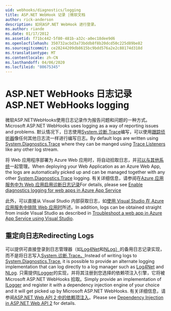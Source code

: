 ```yaml
---
uid: webhooks/diagnostics/logging
title: ASP.NET WebHook 记录 |微软文档
author: rick-anderson
description: 如何ASP.NET WebHook 进行登录。
ms.author: riande
ms.date: 01/17/2012
ms.assetid: f71bc442-5f80-481b-a32c-a0ec18dee9d6
ms.openlocfilehash: 350732acbd3a73bddb8f8b20dcd50c225d89be82
ms.sourcegitcommit: ce28244209db8615bc9bdd576a2e2c88174d318d
ms.translationtype: MT
ms.contentlocale: zh-CN
ms.lasthandoff: 04/06/2020
ms.locfileid: "80675345"
---
```

# <a name="aspnet-webhooks-logging"></a><span data-ttu-id="96b7b-103">ASP.NET WebHooks 日志记录</span><span class="sxs-lookup"><span data-stu-id="96b7b-103">ASP.NET WebHooks logging</span></span>

<span data-ttu-id="96b7b-104">微软ASP.NETWebHooks使用日志记录作为报告问题和问题的一种方式。</span><span class="sxs-lookup"><span data-stu-id="96b7b-104">Microsoft ASP.NET WebHooks uses logging as a way of reporting issues and problems.</span></span> <span data-ttu-id="96b7b-105">默认情况下，日志使用[System.诊断.Trace](https://msdn.microsoft.com/library/system.diagnostics.trace)编写，可以使用[跟踪侦听器](https://msdn.microsoft.com/library/system.diagnostics.tracelistener.aspx)像任何其他日志流一样进行编写日志。</span><span class="sxs-lookup"><span data-stu-id="96b7b-105">By default logs are written using [System.Diagnostics.Trace](https://msdn.microsoft.com/library/system.diagnostics.trace) where they can be manged using [Trace Listeners](https://msdn.microsoft.com/library/system.diagnostics.tracelistener.aspx) like any other log stream.</span></span>

<span data-ttu-id="96b7b-106">将 Web 应用程序部署为 Azure Web 应用时，将自动拾取日志，并[可以与其他系统](https://msdn.microsoft.com/library/system.diagnostics.trace)一起管理。</span><span class="sxs-lookup"><span data-stu-id="96b7b-106">When deploying your Web Application as an Azure Web App, the logs are automatically picked up and can be managed together with any other [System.Diagnostics.Trace](https://msdn.microsoft.com/library/system.diagnostics.trace) logging.</span></span> <span data-ttu-id="96b7b-107">有关详细信息，请参阅在[Azure 应用服务中为 Web 应用启用诊断日志记录](https://azure.microsoft.com/documentation/articles/web-sites-enable-diagnostic-log/)</span><span class="sxs-lookup"><span data-stu-id="96b7b-107">For details, please see [Enable diagnostics logging for web apps in Azure App Service](https://azure.microsoft.com/documentation/articles/web-sites-enable-diagnostic-log/)</span></span>

<span data-ttu-id="96b7b-108">此外，可以直接从 Visual Studio 内部获取日志，如[使用 Visual Studio 在 Azure 应用服务中排除 Web 应用时](https://azure.microsoft.com/documentation/articles/web-sites-dotnet-troubleshoot-visual-studio/#webserverlogs)所述。</span><span class="sxs-lookup"><span data-stu-id="96b7b-108">In addition, logs can be obtained straight from inside Visual Studio as described in [Troubleshoot a web app in Azure App Service using Visual Studio](https://azure.microsoft.com/documentation/articles/web-sites-dotnet-troubleshoot-visual-studio/#webserverlogs).</span></span>

## <a name="redirecting-logs"></a><span data-ttu-id="96b7b-109">重定向日志</span><span class="sxs-lookup"><span data-stu-id="96b7b-109">Redirecting Logs</span></span>

<span data-ttu-id="96b7b-110">可以提供可直接登录到日志管理器（如[Log4Net](http://logging.apache.org/log4net/)和[NLog）](http://nlog-project.org/)的备用日志记录实现，而不是将日志写入[System.诊断.Trace。](https://msdn.microsoft.com/library/system.diagnostics.trace)</span><span class="sxs-lookup"><span data-stu-id="96b7b-110">Instead of writing logs to [System.Diagnostics.Trace](https://msdn.microsoft.com/library/system.diagnostics.trace), it is possible to provide an alternate logging implementation that can log directly to a log manager such as [Log4Net](http://logging.apache.org/log4net/) and [NLog](http://nlog-project.org/).</span></span> <span data-ttu-id="96b7b-111">只需提供[ILogger](https://github.com/aspnet/AspNetWebHooks/blob/master/src/Microsoft.AspNet.WebHooks.Common/Diagnostics/ILogger.cs)的实现，并将其注册到您选择的依赖项注入引擎，它将被 Microsoft ASP.NET WebHooks 拾取。</span><span class="sxs-lookup"><span data-stu-id="96b7b-111">Simply provide an implementation of [ILogger](https://github.com/aspnet/AspNetWebHooks/blob/master/src/Microsoft.AspNet.WebHooks.Common/Diagnostics/ILogger.cs) and register it with a dependency injection engine of your choice and it will get picked up by Microsoft ASP.NET WebHooks.</span></span> <span data-ttu-id="96b7b-112">有关详细信息，请参阅[ASP.NET Web API 2 中的依赖项注入](https://www.asp.net/web-api/overview/advanced/dependency-injection)。</span><span class="sxs-lookup"><span data-stu-id="96b7b-112">Please see [Dependency Injection in ASP.NET Web API 2](https://www.asp.net/web-api/overview/advanced/dependency-injection) for details.</span></span>
